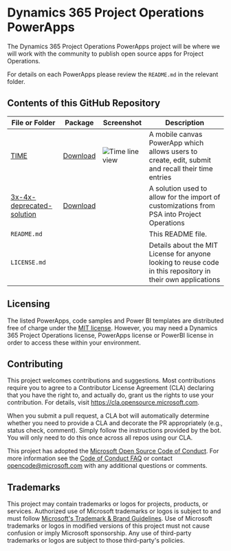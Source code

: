 # Dynamics 365 Project Operations PowerApps

The Dynamics 365 Project Operations PowerApps project will be where we will work with the community to publish open source apps for Project Operations.

For details on each PowerApps please review the `README.md` in the relevant folder.

## Contents of this GitHub Repository

| File or Folder | Package  | Screenshot | Description |
|----------------|----------|----------|------------|
| [TIME](time)   |  [Download](https://github.com/microsoft/Dynamics365-Project-Operations-PowerApps/raw/main/time/package/TimeEntry_20220208151927.zip) | ![Time line view](https://github.com/microsoft/Dynamics365-Project-Operations-PowerApps/blob/main/images/time-timeline.png?raw=true) | A mobile canvas PowerApp which allows users to create, edit, submit and recall their time entries |
| [3x-4x-deprecated-solution](3x-4x-deprecated-solution) | [Download](https://github.com/microsoft/Dynamics365-Project-Operations-PowerApps/raw/main/3x-4x-deprecated-solution/msdyn_ProjectServiceDeprecatedComponents_managed.cab) | | A solution used to allow for the import of customizations from PSA into Project Operations |
| `README.md`  | | | This README file. | 
| `LICENSE.md` | | | Details about the MIT License for anyone looking to reuse code in this repository in their own applications |

## Licensing
The listed PowerApps, code samples and Power BI templates are distributed free of charge under the [MIT license](LICENSE). However, you may need a Dynamics 365 Project Operations license, PowerApps license or PowerBI license in order to access these within your environment.


## Contributing

This project welcomes contributions and suggestions.  Most contributions require you to agree to a
Contributor License Agreement (CLA) declaring that you have the right to, and actually do, grant us
the rights to use your contribution. For details, visit https://cla.opensource.microsoft.com.

When you submit a pull request, a CLA bot will automatically determine whether you need to provide
a CLA and decorate the PR appropriately (e.g., status check, comment). Simply follow the instructions
provided by the bot. You will only need to do this once across all repos using our CLA.

This project has adopted the [Microsoft Open Source Code of Conduct](https://opensource.microsoft.com/codeofconduct/).
For more information see the [Code of Conduct FAQ](https://opensource.microsoft.com/codeofconduct/faq/) or
contact [opencode@microsoft.com](mailto:opencode@microsoft.com) with any additional questions or comments.

## Trademarks

This project may contain trademarks or logos for projects, products, or services. Authorized use of Microsoft 
trademarks or logos is subject to and must follow 
[Microsoft's Trademark & Brand Guidelines](https://www.microsoft.com/en-us/legal/intellectualproperty/trademarks/usage/general).
Use of Microsoft trademarks or logos in modified versions of this project must not cause confusion or imply Microsoft sponsorship.
Any use of third-party trademarks or logos are subject to those third-party's policies.


